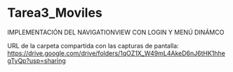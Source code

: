 # Tarea3_Moviles
IMPLEMENTACIÓN DEL NAVIGATIONVIEW CON LOGIN Y MENÚ DINÁMCO

URL de la carpeta compartida con las capturas de pantalla:
https://drive.google.com/drive/folders/1qOZ1X_W49mL4AkeD6nJ6tHK1hhegTyQp?usp=sharing
